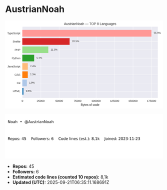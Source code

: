 # AustrianNoah


<!-- STATS:START -->
![languages](assets/stats/github_stats_langs.png)

<img src="assets/stats/github_stats_card.svg" alt="summary card">

- **Repos:** 45
- **Followers:** 6
- **Estimated code lines (counted 10 repos):** 8,1k
- **Updated (UTC):** 2025-09-21T06:35:11.168691Z
<!-- STATS:END -->
